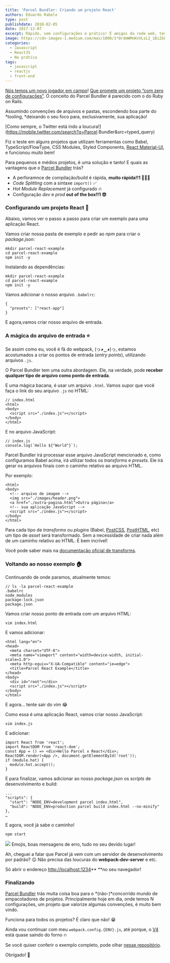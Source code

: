 ```yaml
---
title: 'Parcel Bundler: Criando um projeto React'
authors: Eduardo Rabelo
type: post
publishdate: 2018-02-05
date: 2017-12-07
excerpt: Rápido, sem configurações e prático! É amigos da rede web, temos um bom jogador em campo!
image: https://cdn-images-1.medium.com/max/1000/1*QrdmWMnKnVLsL2_1BiZGFw.png
categories:
  - Javascript
  - ReactJS
  - Na prática
tags:
  - javascript
  - reactjs
  - front-end
---
```



[Nós temos um novo jogador em
campo](https://hackernoon.com/announcing-parcel-a-blazing-fast-zero-configuration-web-application-bundler-feac43aac0f1?source=search_post---------0)!
[Que promete um projeto “com zero de
configurações”](https://mobile.twitter.com/devongovett/status/938084464743165952).
O conceito do Parcel Bundler é parecido com o do Ruby on Rails.

Assumindo convenções de arquivos e pastas, escondendo boa parte do *tooling,
*deixando o seu foco para, exclusivamente, sua aplicação!

[Como sempre, o Twitter está indo a
loucura!](https://mobile.twitter.com/search?q=Parcel Bundler&src=typed_query)

Fiz o teste em alguns projetos que utilizam ferramentas como Babel,
TypeScript/FlowType, CSS Modules, Styled Components, [React
Material-UI](https://github.com/mui-org/material-ui), e funcionou muito bem!

Para pequenos e médios projetos, é uma solução e tanto! E quais as vantagens que
o [Parcel Bundler](https://parceljs.org/) trás?

* A perforamnce de compilação/build é rápida, **muito rápida!!1 🚀🚀🚀**
* *Code Splitting* com a sintaxe `import()` ✅
* *Hot Module Replacement* já configurado 🔥
* Configuração *dev* e *prod* **out of the box!!1 😎**

### Configurando um projeto React 👾

Abaixo, vamos ver o passo a passo para criar um exemplo para uma aplicação
React.

Vamos criar nossa pasta de exemplo e pedir ao *npm* para criar o *package.json*:

```
mkdir parcel-react-example
cd parcel-react-example
npm init -y
```

Instalando as dependências:

```
mkdir parcel-react-example
cd parcel-react-example
npm init -y
```

Vamos adicionar o nosso arquivo `.babelrc`:

```
{
  "presets": ["react-app"]
}
```


E agora,vamos criar nosso arquivo de entrada.

### A mágica do arquivo de entrada ⭐️

Se assim como eu, você é fã do webpack, (っ◕‿◕)っ, estamos acostumados a criar os
pontos de entrada (*entry points*), utilizando arquivos `.js`.

O Parcel Bundler tem uma outra abordagem. Ele, na verdade, pode **receber
qualquer tipo de arquivo como ponto de entrada**.

E uma mágica bacana, é usar um arquivo `.html`. Vamos supor que você faça o link
do seu arquivo `.js` no HTML:

```
// index.html
<html>
<body>
  <script src="./index.js"></script>
</body>
</html>
```

E no arquivo JavaScript:

```
// index.js
console.log(`Hello ${"World"}`);
```

Parcel Bundler irá processar esse arquivo JavaScript mencionado e, como
configuramos Babel acima, irá utilizar todos os *transforms* e *presets*. Ele
irá gerar os arquivos finais com o caminho relativo ao arquivo HTML.

Por exemplo:

```
<html>
<body>
  <!-- arquivo de imagem -->
  <img src="./images/header.png">
  <a href="./outra-pagina.html">Outra página</a>
  <!-- sua aplicação JavaScript -->
  <script src="./index.js"></script>
</body>
</html>
```

Para cada tipo de *transforms* ou *plugins* (Babel,
[PostCSS](http://postcss.org/),
[PostHTML](https://github.com/posthtml/posthtml), etc) um tipo de *asset* será
transformado. Sem a necessidade de criar nada além de um caminho relativo ao
HTML. É bem incrível!

Você pode saber mais na [documentação oficial de
transforms](https://parceljs.org/transforms.html).

### Voltando ao nosso exemplo 🏠

Continuando de onde paramos, atualmente temos:

```
// ls -la parcel-react-example
.babelrc
node_modules
package-lock.json
package.json
```

Vamos criar nosso ponto de entrada com um arquivo HTML:

```
vim index.html
```

E vamos adicionar:

```
<html lang="en">
<head>
  <meta charset="UTF-8">
  <meta name="viewport" content="width=device-width, initial-scale=1.0">
  <meta http-equiv="X-UA-Compatible" content="ie=edge">
  <title>Parcel React Example</title>
</head>
<body>
  <div id="root"></div>
  <script src="./index.js"></script>
</body>
</html>
```



E agora… tente sair do vim 😂

Como essa é uma aplicação React, vamos criar nosso JavaScript:

```
vim index.js
```

E adicionar:

```
import React from 'react';
import ReactDOM from 'react-dom';
const App = () => <div>Hello Parcel x React</div>;
ReactDOM.render(<App />, document.getElementById('root'));
if (module.hot) {
  module.hot.accept();
}
```

E para finalizar, vamos adicionar ao nosso *package.json* os *scripts* de
desenvolvimento e build:

```
...
"scripts": {
  "start": "NODE_ENV=development parcel index.html",
  "build": "NODE_ENV=production parcel build index.html --no-minify"
},
…
```

E agora, você já sabe o caminho!

```
npm start
```

![](https://cdn-images-1.medium.com/max/1000/1*Nh9ZjMOemGx27hYGPj6o7g.png)
<span class="figcaption_hack">Emojis, boas mensagens de erro, tudo no seu devido lugar!</span>

Ah, cheguei a falar que Parcel já vem com um servidor de desenvolvimento por
padrão? 😉 Não precisa das loucuras do **webpack-dev-server** e etc.

Só abrir o endereço [http://localhost:1234](http://localhost:1234/)** **no seu
navegador!

### Finalizando 

[ Parcel Bundler](https://parceljs.org/) trás muita coisa boa para o
*(não-)*concorrido mundo de empacotadores de projetos. Principalmente hoje em
dia, onde temos N configurações, um projeto que valorize algumas convenções, é
muito bem vindo.

Funciona para todos os projetos? É claro que não! 😁

Ainda vou continuar com meu `webpack.config.{ENV}.js`, até porque, o
[V4](https://medium.com/webpack/webpack-4-changes-part-1-week-24-25-fd4d77674e55)
está quase saindo do forno 🔥

Se você quiser conferir o exemplo completo, pode olhar [nesse
repositório](https://github.com/jaredpalmer/react-parcel-example).

Obrigado! 🙏
